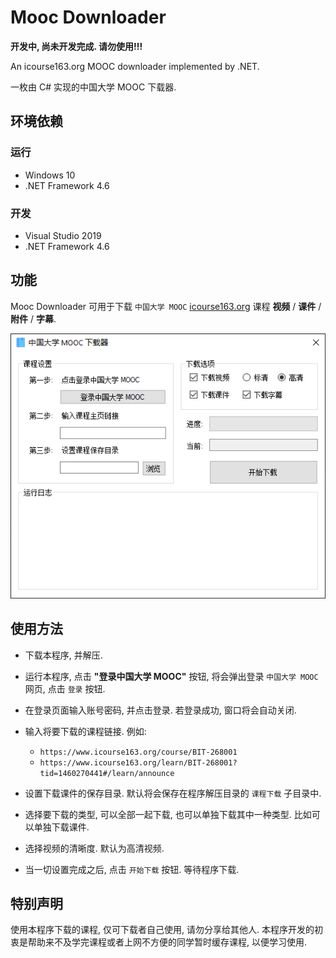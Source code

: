 # Mooc Downloader

**开发中, 尚未开发完成. 请勿使用!!!**

An icourse163.org MOOC downloader implemented by .NET.

一枚由 C# 实现的中国大学 MOOC 下载器.

## 环境依赖

### 运行

- Windows 10
- .NET Framework 4.6

### 开发

- Visual Studio 2019
- .NET Framework 4.6

## 功能

Mooc Downloader 可用于下载 `中国大学 MOOC` [icourse163.org](https://www.icourse163.org/) 课程 **视频** / **课件** / **附件** / **字幕**.

![主界面](./docs/images/main-interface.png)

## 使用方法

- 下载本程序, 并解压.

- 运行本程序, 点击 **"登录中国大学 MOOC"** 按钮, 将会弹出登录 `中国大学 MOOC` 网页, 点击 `登录` 按钮.

- 在登录页面输入账号密码, 并点击登录. 若登录成功, 窗口将会自动关闭.

- 输入将要下载的课程链接. 例如: 
    
    - `https://www.icourse163.org/course/BIT-268001`
    - `https://www.icourse163.org/learn/BIT-268001?tid=1460270441#/learn/announce`

- 设置下载课件的保存目录. 默认将会保存在程序解压目录的 `课程下载` 子目录中.

- 选择要下载的类型, 可以全部一起下载, 也可以单独下载其中一种类型. 比如可以单独下载课件.

- 选择视频的清晰度. 默认为高清视频.

- 当一切设置完成之后, 点击 `开始下载` 按钮. 等待程序下载.

## 特别声明

使用本程序下载的课程, 仅可下载者自己使用, 请勿分享给其他人. 本程序开发的初衷是帮助来不及学完课程或者上网不方便的同学暂时缓存课程, 以便学习使用.
